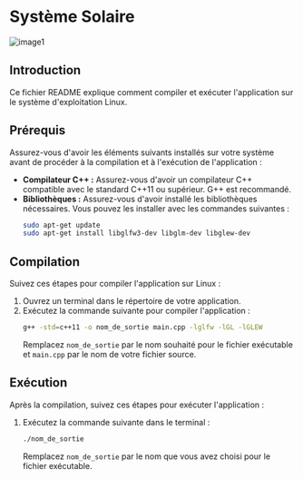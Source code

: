 # Système Solaire

![image1](https://github.com/Hannick5/Systeme-Solaire/assets/61098254/9a44c9a3-d0cb-4292-a2ec-c5067ffbebbf)


## Introduction

Ce fichier README explique comment compiler et exécuter l'application sur le système d'exploitation Linux.

## Prérequis
Assurez-vous d'avoir les éléments suivants installés sur votre système avant de procéder à la compilation et à l'exécution de l'application :

- **Compilateur C++ :** Assurez-vous d'avoir un compilateur C++ compatible avec le standard C++11 ou supérieur. G++ est recommandé.
- **Bibliothèques :** Assurez-vous d'avoir installé les bibliothèques nécessaires. Vous pouvez les installer avec les commandes suivantes :
    ```bash
    sudo apt-get update
    sudo apt-get install libglfw3-dev libglm-dev libglew-dev
    ```

## Compilation
Suivez ces étapes pour compiler l'application sur Linux :

1. Ouvrez un terminal dans le répertoire de votre application.
2. Exécutez la commande suivante pour compiler l'application :
    ```bash
    g++ -std=c++11 -o nom_de_sortie main.cpp -lglfw -lGL -lGLEW
    ```
    Remplacez `nom_de_sortie` par le nom souhaité pour le fichier exécutable et `main.cpp` par le nom de votre fichier source.

## Exécution
Après la compilation, suivez ces étapes pour exécuter l'application :

1. Exécutez la commande suivante dans le terminal :
    ```bash
    ./nom_de_sortie
    ```
    Remplacez `nom_de_sortie` par le nom que vous avez choisi pour le fichier exécutable.

